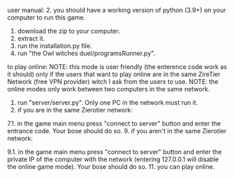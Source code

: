 user manual:
2. you should have a working version of python (3.9+) on your computer to run this game.
1. download the zip to your computer.
2. extract it.
3. run the installation.py file.
5. run "the Owl witches duel/programsRunner.py".

to play online:
NOTE: this mode is user friendly (the enterence code work as it should) only if the users that want to play online are in the same ZireTier Network (free VPN provider)  witch I ask from the users to use.
NOTE: the online modes only work between two computers in the same network.
1. run "server/server.py". Only one PC in the network must run it.
7. if you are in the same Zierotier network:

7.1. in the game main menu press "connect to server" button and enter the entrance code. Your bose should do so.
9. if you aren't in the same Zierotier network:

9.1. in the game main menu press "connect to server" button and enter the private IP of the computer with the network (entering 127.0.0.1 will disable the online game mode). Your bose should do so.
11. you can play online.
